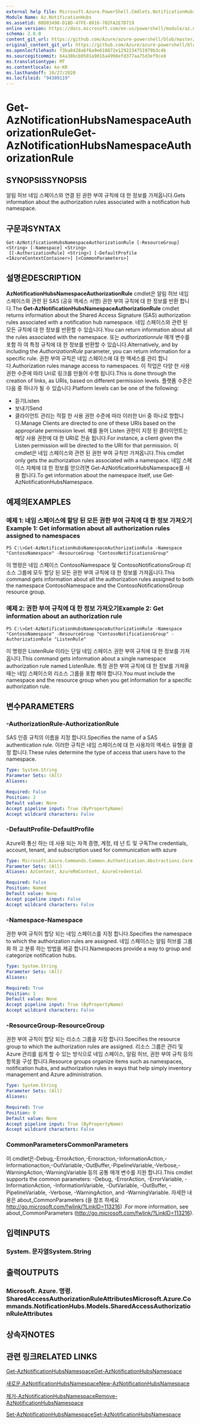 ```yaml
---
external help file: Microsoft.Azure.PowerShell.Cmdlets.NotificationHubs.dll-Help.xml
Module Name: Az.NotificationHubs
ms.assetid: 08D03498-D18D-47FE-8916-702FA2E7D719
online version: https://docs.microsoft.com/en-us/powershell/module/az.notificationhubs/get-aznotificationhubsnamespaceauthorizationrule
schema: 2.0.0
content_git_url: https://github.com/Azure/azure-powershell/blob/master/src/NotificationHubs/NotificationHubs/help/Get-AzNotificationHubsNamespaceAuthorizationRule.md
original_content_git_url: https://github.com/Azure/azure-powershell/blob/master/src/NotificationHubs/NotificationHubs/help/Get-AzNotificationHubsNamespaceAuthorizationRule.md
ms.openlocfilehash: f3ba8428a6f6a9e618872e1292234751979b3c4b
ms.sourcegitcommit: b4a38bcb0501a9016a4998efd377aa75d3ef9ce8
ms.translationtype: MT
ms.contentlocale: ko-KR
ms.lasthandoff: 10/27/2020
ms.locfileid: "94309119"
---
```

# <span data-ttu-id="4f3a4-101">Get-AzNotificationHubsNamespaceAuthorizationRule</span><span class="sxs-lookup"><span data-stu-id="4f3a4-101">Get-AzNotificationHubsNamespaceAuthorizationRule</span></span>

## <span data-ttu-id="4f3a4-102">SYNOPSIS</span><span class="sxs-lookup"><span data-stu-id="4f3a4-102">SYNOPSIS</span></span>
<span data-ttu-id="4f3a4-103">알림 허브 네임 스페이스와 연결 된 권한 부여 규칙에 대 한 정보를 가져옵니다.</span><span class="sxs-lookup"><span data-stu-id="4f3a4-103">Gets information about the authorization rules associated with a notification hub namespace.</span></span>

## <span data-ttu-id="4f3a4-104">구문과</span><span class="sxs-lookup"><span data-stu-id="4f3a4-104">SYNTAX</span></span>

```
Get-AzNotificationHubsNamespaceAuthorizationRule [-ResourceGroup] <String> [-Namespace] <String>
 [[-AuthorizationRule] <String>] [-DefaultProfile <IAzureContextContainer>] [<CommonParameters>]
```

## <span data-ttu-id="4f3a4-105">설명은</span><span class="sxs-lookup"><span data-stu-id="4f3a4-105">DESCRIPTION</span></span>
<span data-ttu-id="4f3a4-106">**AzNotificationHubsNamespaceAuthorizationRule** cmdlet은 알림 허브 네임 스페이스와 관련 된 SAS (공유 액세스 서명) 권한 부여 규칙에 대 한 정보를 반환 합니다.</span><span class="sxs-lookup"><span data-stu-id="4f3a4-106">The **Get-AzNotificationHubsNamespaceAuthorizationRule** cmdlet returns information about the Shared Access Signature (SAS) authorization rules associated with a notification hub namespace.</span></span>
<span data-ttu-id="4f3a4-107">네임 스페이스와 관련 된 모든 규칙에 대 한 정보를 반환할 수 있습니다.</span><span class="sxs-lookup"><span data-stu-id="4f3a4-107">You can return information about all the rules associated with the namespace.</span></span>
<span data-ttu-id="4f3a4-108">또는 *authorizationrule* 매개 변수를 포함 하 여 특정 규칙에 대 한 정보를 반환할 수 있습니다.</span><span class="sxs-lookup"><span data-stu-id="4f3a4-108">Alternatively, and by including the *AuthorizationRule* parameter, you can return information for a specific rule.</span></span>
<span data-ttu-id="4f3a4-109">권한 부여 규칙은 네임 스페이스에 대 한 액세스를 관리 합니다.</span><span class="sxs-lookup"><span data-stu-id="4f3a4-109">Authorization rules manage access to namespaces.</span></span>
<span data-ttu-id="4f3a4-110">이 작업은 다양 한 사용 권한 수준에 따라 Uri로 링크를 만들어 수행 됩니다.</span><span class="sxs-lookup"><span data-stu-id="4f3a4-110">This is done through the creation of links, as URIs, based on different permission levels.</span></span>
<span data-ttu-id="4f3a4-111">플랫폼 수준은 다음 중 하나가 될 수 있습니다.</span><span class="sxs-lookup"><span data-stu-id="4f3a4-111">Platform levels can be one of the following:</span></span> 
- <span data-ttu-id="4f3a4-112">듣기</span><span class="sxs-lookup"><span data-stu-id="4f3a4-112">Listen</span></span>
- <span data-ttu-id="4f3a4-113">보내기</span><span class="sxs-lookup"><span data-stu-id="4f3a4-113">Send</span></span>
- <span data-ttu-id="4f3a4-114">클라이언트 관리는 적절 한 사용 권한 수준에 따라 이러한 Uri 중 하나로 향합니다.</span><span class="sxs-lookup"><span data-stu-id="4f3a4-114">Manage Clients are directed to one of these URIs based on the appropriate permission level.</span></span>
<span data-ttu-id="4f3a4-115">예를 들어 Listen 권한이 지정 된 클라이언트는 해당 사용 권한에 대 한 URI로 전송 됩니다.</span><span class="sxs-lookup"><span data-stu-id="4f3a4-115">For instance, a client given the Listen permission will be directed to the URI for that permission.</span></span>
<span data-ttu-id="4f3a4-116">이 cmdlet은 네임 스페이스와 관련 된 권한 부여 규칙만 가져옵니다.</span><span class="sxs-lookup"><span data-stu-id="4f3a4-116">This cmdlet only gets the authorization rules associated with a namespace.</span></span>
<span data-ttu-id="4f3a4-117">네임 스페이스 자체에 대 한 정보를 얻으려면 Get-AzNotificationHubsNamespace를 사용 합니다.</span><span class="sxs-lookup"><span data-stu-id="4f3a4-117">To get information about the namespace itself, use Get-AzNotificationHubsNamespace.</span></span>

## <span data-ttu-id="4f3a4-118">예제의</span><span class="sxs-lookup"><span data-stu-id="4f3a4-118">EXAMPLES</span></span>

### <span data-ttu-id="4f3a4-119">예제 1: 네임 스페이스에 할당 된 모든 권한 부여 규칙에 대 한 정보 가져오기</span><span class="sxs-lookup"><span data-stu-id="4f3a4-119">Example 1: Get information about all authorization rules assigned to namespaces</span></span>
```
PS C:\>Get-AzNotificationHubsNamespaceAuthorizationRule -Namespace "ContosoNamespace" -ResourceGroup "ContosoNotificationsGroup"
```

<span data-ttu-id="4f3a4-120">이 명령은 네임 스페이스 ContosoNamespace 및 ContosoNotificationsGroup 리소스 그룹에 모두 할당 된 모든 권한 부여 규칙에 대 한 정보를 가져옵니다.</span><span class="sxs-lookup"><span data-stu-id="4f3a4-120">This command gets information about all the authorization rules assigned to both the namespace ContosoNamespace and the ContosoNotificationsGroup resource group.</span></span>

### <span data-ttu-id="4f3a4-121">예제 2: 권한 부여 규칙에 대 한 정보 가져오기</span><span class="sxs-lookup"><span data-stu-id="4f3a4-121">Example 2: Get information about an authorization rule</span></span>
```
PS C:\>Get-AzNotificationHubsNamespaceAuthorizationRule -Namespace "ContosoNamespace" -ResourceGroup "ContosoNotificationsGroup" -AuthorizationRule "ListenRule"
```

<span data-ttu-id="4f3a4-122">이 명령은 ListenRule 이라는 단일 네임 스페이스 권한 부여 규칙에 대 한 정보를 가져옵니다.</span><span class="sxs-lookup"><span data-stu-id="4f3a4-122">This command gets information about a single namespace authorization rule named ListenRule.</span></span>
<span data-ttu-id="4f3a4-123">특정 권한 부여 규칙에 대 한 정보를 가져올 때는 네임 스페이스와 리소스 그룹을 포함 해야 합니다.</span><span class="sxs-lookup"><span data-stu-id="4f3a4-123">You must include the namespace and the resource group when you get information for a specific authorization rule.</span></span>

## <span data-ttu-id="4f3a4-124">변수</span><span class="sxs-lookup"><span data-stu-id="4f3a4-124">PARAMETERS</span></span>

### <span data-ttu-id="4f3a4-125">-AuthorizationRule</span><span class="sxs-lookup"><span data-stu-id="4f3a4-125">-AuthorizationRule</span></span>
<span data-ttu-id="4f3a4-126">SAS 인증 규칙의 이름을 지정 합니다.</span><span class="sxs-lookup"><span data-stu-id="4f3a4-126">Specifies the name of a SAS authentication rule.</span></span>
<span data-ttu-id="4f3a4-127">이러한 규칙은 네임 스페이스에 대 한 사용자의 액세스 유형을 결정 합니다.</span><span class="sxs-lookup"><span data-stu-id="4f3a4-127">These rules determine the type of access that users have to the namespace.</span></span>

```yaml
Type: System.String
Parameter Sets: (All)
Aliases:

Required: False
Position: 2
Default value: None
Accept pipeline input: True (ByPropertyName)
Accept wildcard characters: False
```

### <span data-ttu-id="4f3a4-128">-DefaultProfile</span><span class="sxs-lookup"><span data-stu-id="4f3a4-128">-DefaultProfile</span></span>
<span data-ttu-id="4f3a4-129">Azure와 통신 하는 데 사용 되는 자격 증명, 계정, 테 넌 트 및 구독</span><span class="sxs-lookup"><span data-stu-id="4f3a4-129">The credentials, account, tenant, and subscription used for communication with azure</span></span>

```yaml
Type: Microsoft.Azure.Commands.Common.Authentication.Abstractions.Core.IAzureContextContainer
Parameter Sets: (All)
Aliases: AzContext, AzureRmContext, AzureCredential

Required: False
Position: Named
Default value: None
Accept pipeline input: False
Accept wildcard characters: False
```

### <span data-ttu-id="4f3a4-130">-Namespace</span><span class="sxs-lookup"><span data-stu-id="4f3a4-130">-Namespace</span></span>
<span data-ttu-id="4f3a4-131">권한 부여 규칙이 할당 되는 네임 스페이스를 지정 합니다.</span><span class="sxs-lookup"><span data-stu-id="4f3a4-131">Specifies the namespace to which the authorization rules are assigned.</span></span>
<span data-ttu-id="4f3a4-132">네임 스페이스는 알림 허브를 그룹화 하 고 분류 하는 방법을 제공 합니다.</span><span class="sxs-lookup"><span data-stu-id="4f3a4-132">Namespaces provide a way to group and categorize notification hubs.</span></span>

```yaml
Type: System.String
Parameter Sets: (All)
Aliases:

Required: True
Position: 1
Default value: None
Accept pipeline input: True (ByPropertyName)
Accept wildcard characters: False
```

### <span data-ttu-id="4f3a4-133">-ResourceGroup</span><span class="sxs-lookup"><span data-stu-id="4f3a4-133">-ResourceGroup</span></span>
<span data-ttu-id="4f3a4-134">권한 부여 규칙이 할당 되는 리소스 그룹을 지정 합니다.</span><span class="sxs-lookup"><span data-stu-id="4f3a4-134">Specifies the resource group to which the authorization rules are assigned.</span></span>
<span data-ttu-id="4f3a4-135">리소스 그룹은 관리 및 Azure 관리를 쉽게 할 수 있는 방식으로 네임 스페이스, 알림 허브, 권한 부여 규칙 등의 항목을 구성 합니다.</span><span class="sxs-lookup"><span data-stu-id="4f3a4-135">Resource groups organize items such as namespaces, notification hubs, and authorization rules in ways that help simply inventory management and Azure administration.</span></span>

```yaml
Type: System.String
Parameter Sets: (All)
Aliases:

Required: True
Position: 0
Default value: None
Accept pipeline input: True (ByPropertyName)
Accept wildcard characters: False
```

### <span data-ttu-id="4f3a4-136">CommonParameters</span><span class="sxs-lookup"><span data-stu-id="4f3a4-136">CommonParameters</span></span>
<span data-ttu-id="4f3a4-137">이 cmdlet은-Debug,-ErrorAction,-Erroraction,-InformationAction,-Informationaction,-OutVariable,-OutBuffer,-PipelineVariable,-Verbose,-WarningAction,-WarningVariable 등의 공통 매개 변수를 지원 합니다.</span><span class="sxs-lookup"><span data-stu-id="4f3a4-137">This cmdlet supports the common parameters: -Debug, -ErrorAction, -ErrorVariable, -InformationAction, -InformationVariable, -OutVariable, -OutBuffer, -PipelineVariable, -Verbose, -WarningAction, and -WarningVariable.</span></span> <span data-ttu-id="4f3a4-138">자세한 내용은 about_CommonParameters (을 참조 하세요 http://go.microsoft.com/fwlink/?LinkID=113216) .</span><span class="sxs-lookup"><span data-stu-id="4f3a4-138">For more information, see about_CommonParameters (http://go.microsoft.com/fwlink/?LinkID=113216).</span></span>

## <span data-ttu-id="4f3a4-139">입력</span><span class="sxs-lookup"><span data-stu-id="4f3a4-139">INPUTS</span></span>

### <span data-ttu-id="4f3a4-140">System. 문자열</span><span class="sxs-lookup"><span data-stu-id="4f3a4-140">System.String</span></span>

## <span data-ttu-id="4f3a4-141">출력</span><span class="sxs-lookup"><span data-stu-id="4f3a4-141">OUTPUTS</span></span>

### <span data-ttu-id="4f3a4-142">Microsoft. Azure. 명령. SharedAccessAuthorizationRuleAttributes</span><span class="sxs-lookup"><span data-stu-id="4f3a4-142">Microsoft.Azure.Commands.NotificationHubs.Models.SharedAccessAuthorizationRuleAttributes</span></span>

## <span data-ttu-id="4f3a4-143">상속자</span><span class="sxs-lookup"><span data-stu-id="4f3a4-143">NOTES</span></span>

## <span data-ttu-id="4f3a4-144">관련 링크</span><span class="sxs-lookup"><span data-stu-id="4f3a4-144">RELATED LINKS</span></span>

[<span data-ttu-id="4f3a4-145">Get-AzNotificationHubsNamespace</span><span class="sxs-lookup"><span data-stu-id="4f3a4-145">Get-AzNotificationHubsNamespace</span></span>](./Get-AzNotificationHubsNamespace.md)

[<span data-ttu-id="4f3a4-146">새로운 AzNotificationHubsNamespace</span><span class="sxs-lookup"><span data-stu-id="4f3a4-146">New-AzNotificationHubsNamespace</span></span>](./New-AzNotificationHubsNamespace.md)

[<span data-ttu-id="4f3a4-147">제거-AzNotificationHubsNamespace</span><span class="sxs-lookup"><span data-stu-id="4f3a4-147">Remove-AzNotificationHubsNamespace</span></span>](./Remove-AzNotificationHubsNamespace.md)

[<span data-ttu-id="4f3a4-148">Set-AzNotificationHubsNamespace</span><span class="sxs-lookup"><span data-stu-id="4f3a4-148">Set-AzNotificationHubsNamespace</span></span>](./Set-AzNotificationHubsNamespace.md)


